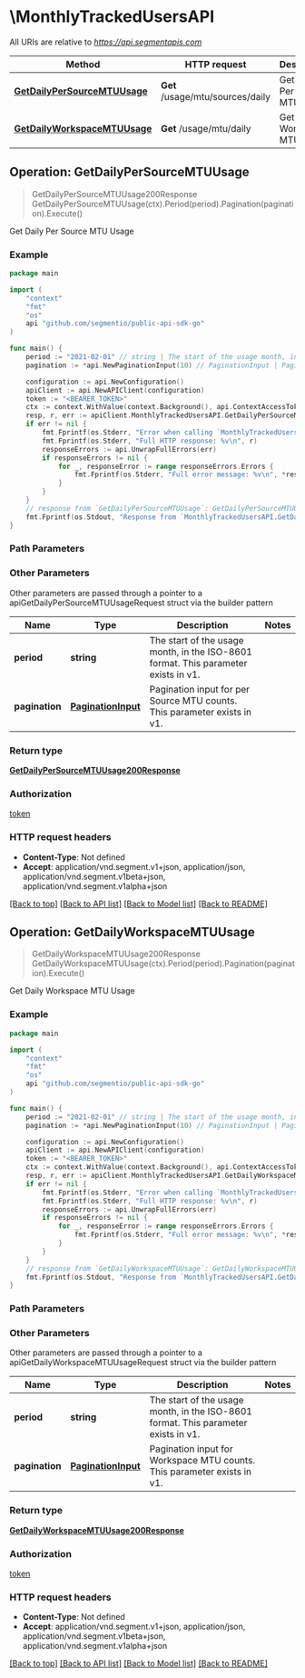 # \MonthlyTrackedUsersAPI

All URIs are relative to *https://api.segmentapis.com*

Method | HTTP request | Description
------------- | ------------- | -------------
[**GetDailyPerSourceMTUUsage**](MonthlyTrackedUsersAPI.md#GetDailyPerSourceMTUUsage) | **Get** /usage/mtu/sources/daily | Get Daily Per Source MTU Usage
[**GetDailyWorkspaceMTUUsage**](MonthlyTrackedUsersAPI.md#GetDailyWorkspaceMTUUsage) | **Get** /usage/mtu/daily | Get Daily Workspace MTU Usage



## Operation: GetDailyPerSourceMTUUsage

> GetDailyPerSourceMTUUsage200Response GetDailyPerSourceMTUUsage(ctx).Period(period).Pagination(pagination).Execute()

Get Daily Per Source MTU Usage



### Example

```go
package main

import (
    "context"
    "fmt"
    "os"
    api "github.com/segmentio/public-api-sdk-go"
)

func main() {
    period := "2021-02-01" // string | The start of the usage month, in the ISO-8601 format.  This parameter exists in v1.
    pagination := *api.NewPaginationInput(10) // PaginationInput | Pagination input for per Source MTU counts.  This parameter exists in v1. (optional)

    configuration := api.NewConfiguration()
    apiClient := api.NewAPIClient(configuration)
    token := "<BEARER_TOKEN>"
    ctx := context.WithValue(context.Background(), api.ContextAccessToken, token)
    resp, r, err := apiClient.MonthlyTrackedUsersAPI.GetDailyPerSourceMTUUsage(ctx).Period(period).Pagination(pagination).Execute()
    if err != nil {
        fmt.Fprintf(os.Stderr, "Error when calling `MonthlyTrackedUsersAPI.GetDailyPerSourceMTUUsage``: %v\n", err)
        fmt.Fprintf(os.Stderr, "Full HTTP response: %v\n", r)
        responseErrors := api.UnwrapFullErrors(err)
        if responseErrors != nil {
            for _, responseError := range responseErrors.Errors {
                fmt.Fprintf(os.Stderr, "Full error message: %v\n", *responseError.Message)
            }
        }
    }
    // response from `GetDailyPerSourceMTUUsage`: GetDailyPerSourceMTUUsage200Response
    fmt.Fprintf(os.Stdout, "Response from `MonthlyTrackedUsersAPI.GetDailyPerSourceMTUUsage`: %v\n", resp.GetData())
}
```

### Path Parameters



### Other Parameters

Other parameters are passed through a pointer to a apiGetDailyPerSourceMTUUsageRequest struct via the builder pattern


Name | Type | Description  | Notes
------------- | ------------- | ------------- | -------------
 **period** | **string** | The start of the usage month, in the ISO-8601 format.  This parameter exists in v1. | 
 **pagination** | [**PaginationInput**](PaginationInput.md) | Pagination input for per Source MTU counts.  This parameter exists in v1. | 

### Return type

[**GetDailyPerSourceMTUUsage200Response**](GetDailyPerSourceMTUUsage200Response.md)

### Authorization

[token](../README.md#token)

### HTTP request headers

- **Content-Type**: Not defined
- **Accept**: application/vnd.segment.v1+json, application/json, application/vnd.segment.v1beta+json, application/vnd.segment.v1alpha+json

[[Back to top]](#) [[Back to API list]](../README.md#documentation-for-api-endpoints)
[[Back to Model list]](../README.md#documentation-for-models)
[[Back to README]](../README.md)


## Operation: GetDailyWorkspaceMTUUsage

> GetDailyWorkspaceMTUUsage200Response GetDailyWorkspaceMTUUsage(ctx).Period(period).Pagination(pagination).Execute()

Get Daily Workspace MTU Usage



### Example

```go
package main

import (
    "context"
    "fmt"
    "os"
    api "github.com/segmentio/public-api-sdk-go"
)

func main() {
    period := "2021-02-01" // string | The start of the usage month, in the ISO-8601 format.  This parameter exists in v1.
    pagination := *api.NewPaginationInput(10) // PaginationInput | Pagination input for Workspace MTU counts.  This parameter exists in v1. (optional)

    configuration := api.NewConfiguration()
    apiClient := api.NewAPIClient(configuration)
    token := "<BEARER_TOKEN>"
    ctx := context.WithValue(context.Background(), api.ContextAccessToken, token)
    resp, r, err := apiClient.MonthlyTrackedUsersAPI.GetDailyWorkspaceMTUUsage(ctx).Period(period).Pagination(pagination).Execute()
    if err != nil {
        fmt.Fprintf(os.Stderr, "Error when calling `MonthlyTrackedUsersAPI.GetDailyWorkspaceMTUUsage``: %v\n", err)
        fmt.Fprintf(os.Stderr, "Full HTTP response: %v\n", r)
        responseErrors := api.UnwrapFullErrors(err)
        if responseErrors != nil {
            for _, responseError := range responseErrors.Errors {
                fmt.Fprintf(os.Stderr, "Full error message: %v\n", *responseError.Message)
            }
        }
    }
    // response from `GetDailyWorkspaceMTUUsage`: GetDailyWorkspaceMTUUsage200Response
    fmt.Fprintf(os.Stdout, "Response from `MonthlyTrackedUsersAPI.GetDailyWorkspaceMTUUsage`: %v\n", resp.GetData())
}
```

### Path Parameters



### Other Parameters

Other parameters are passed through a pointer to a apiGetDailyWorkspaceMTUUsageRequest struct via the builder pattern


Name | Type | Description  | Notes
------------- | ------------- | ------------- | -------------
 **period** | **string** | The start of the usage month, in the ISO-8601 format.  This parameter exists in v1. | 
 **pagination** | [**PaginationInput**](PaginationInput.md) | Pagination input for Workspace MTU counts.  This parameter exists in v1. | 

### Return type

[**GetDailyWorkspaceMTUUsage200Response**](GetDailyWorkspaceMTUUsage200Response.md)

### Authorization

[token](../README.md#token)

### HTTP request headers

- **Content-Type**: Not defined
- **Accept**: application/vnd.segment.v1+json, application/json, application/vnd.segment.v1beta+json, application/vnd.segment.v1alpha+json

[[Back to top]](#) [[Back to API list]](../README.md#documentation-for-api-endpoints)
[[Back to Model list]](../README.md#documentation-for-models)
[[Back to README]](../README.md)

